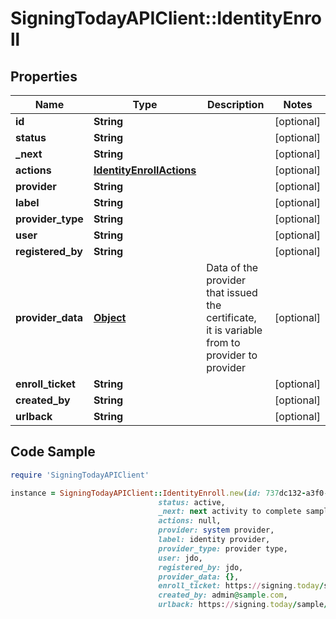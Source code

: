 # SigningTodayAPIClient::IdentityEnroll

## Properties

Name | Type | Description | Notes
------------ | ------------- | ------------- | -------------
**id** | **String** |  | [optional] 
**status** | **String** |  | [optional] 
**_next** | **String** |  | [optional] 
**actions** | [**IdentityEnrollActions**](IdentityEnrollActions.md) |  | [optional] 
**provider** | **String** |  | [optional] 
**label** | **String** |  | [optional] 
**provider_type** | **String** |  | [optional] 
**user** | **String** |  | [optional] 
**registered_by** | **String** |  | [optional] 
**provider_data** | [**Object**](.md) | Data of the provider that issued the certificate, it is variable from to provider to provider | [optional] 
**enroll_ticket** | **String** |  | [optional] 
**created_by** | **String** |  | [optional] 
**urlback** | **String** |  | [optional] 

## Code Sample

```ruby
require 'SigningTodayAPIClient'

instance = SigningTodayAPIClient::IdentityEnroll.new(id: 737dc132-a3f0-11e9-a2a3-2a2ae2dbcce4,
                                 status: active,
                                 _next: next activity to complete sample,
                                 actions: null,
                                 provider: system provider,
                                 label: identity provider,
                                 provider_type: provider type,
                                 user: jdo,
                                 registered_by: jdo,
                                 provider_data: {},
                                 enroll_ticket: https://signing.today/sample/enroll-ticket,
                                 created_by: admin@sample.com,
                                 urlback: https://signing.today/sample/home)
```


